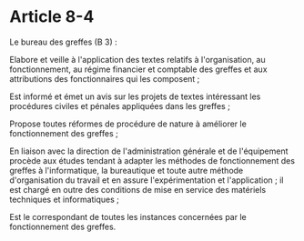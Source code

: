 # Article 8-4

Le bureau des greffes (B 3) :

Elabore et veille à l'application des textes relatifs à l'organisation, au fonctionnement, au régime financier et comptable des greffes et aux attributions des fonctionnaires qui les composent ;

Est informé et émet un avis sur les projets de textes intéressant les procédures civiles et pénales appliquées dans les greffes ;

Propose toutes réformes de procédure de nature à améliorer le fonctionnement des greffes ;

En liaison avec la direction de l'administration générale et de l'équipement procède aux études tendant à adapter les méthodes de fonctionnement des greffes à l'informatique, la bureautique et toute autre méthode d'organisation du travail et en assure l'expérimentation et l'application ; il est chargé en outre des conditions de mise en service des matériels techniques et informatiques ;

Est le correspondant de toutes les instances concernées par le fonctionnement des greffes.
